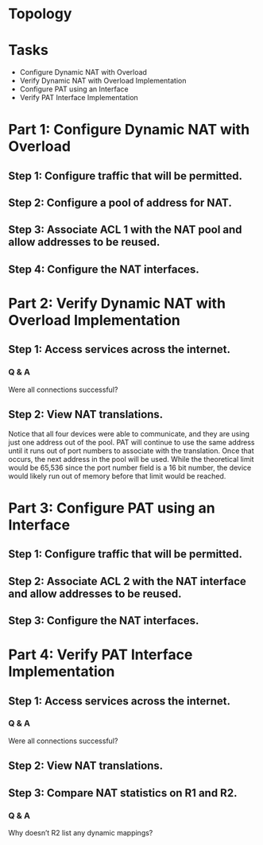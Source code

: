 # Topology

# Tasks
- Configure Dynamic NAT with Overload 
- Verify Dynamic NAT with Overload Implementation
- Configure PAT using an Interface
- Verify PAT Interface Implementation

# Part 1: Configure Dynamic NAT with Overload
## Step 1: Configure traffic that will be permitted.

## Step 2: Configure a pool of address for NAT.

## Step 3: Associate ACL 1 with the NAT pool and allow addresses to be reused.

## Step 4: Configure the NAT interfaces.

# Part 2: Verify Dynamic NAT with Overload Implementation
## Step 1: Access services across the internet.

### Q & A
Were all connections successful?

## Step 2: View NAT translations.
Notice that all four devices were able to communicate, and they are using just one address out of the pool. PAT will continue to use the same address until it runs out of port numbers to associate with the translation. Once that occurs, the next address in the pool will be used. While the theoretical limit would be 65,536 since the port number field is a 16 bit number, the device would likely run out of memory before that limit would be reached.

# Part 3: Configure PAT using an Interface
## Step 1: Configure traffic that will be permitted.

## Step 2: Associate ACL 2 with the NAT interface and allow addresses to be reused.

## Step 3: Configure the NAT interfaces.

# Part 4: Verify PAT Interface Implementation
## Step 1: Access services across the internet.

### Q & A
Were all connections successful?

## Step 2: View NAT translations.

## Step 3: Compare NAT statistics on R1 and R2.

### Q & A
Why doesn’t R2 list any dynamic mappings?


 
